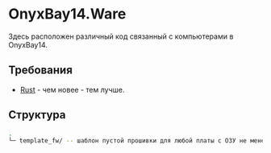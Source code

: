 # OnyxBay14.Ware

Здесь расположен различный код связанный с компьютерами в OnyxBay14.

## Требования

- [Rust](https://www.rust-lang.org/tools/install) - чем новее - тем лучше.

## Структура

```sh
.
└─ template_fw/ -- шаблон пустой прошивки для любой платы с ОЗУ не менее 8 МБ
```

